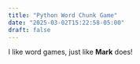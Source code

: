```yaml
---
title: "Python Word Chunk Game"
date: "2025-03-02T15:22:58-05:00"
draft: false
---
```


I like word games, just like **Mark** does!
